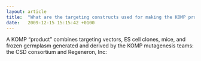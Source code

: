 ```yaml
---
layout: article
title:  "What are the targeting constructs used for making the KOMP products??"
date:   2009-12-15 15:15:42 +0100
---
```


A KOMP “product” combines targeting vectors, ES cell clones, mice, and frozen germplasm generated and derived by the KOMP mutagenesis teams: the CSD consortium and Regeneron, Inc: